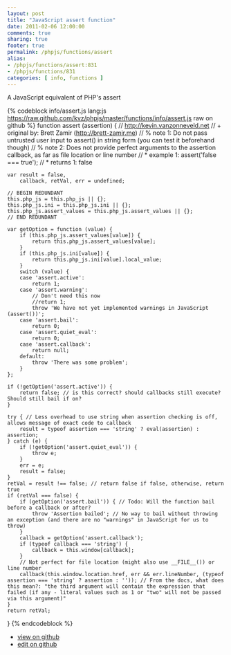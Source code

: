 ```yaml
---
layout: post
title: "JavaScript assert function"
date: 2011-02-06 12:00:00
comments: true
sharing: true
footer: true
permalink: /phpjs/functions/assert
alias:
- /phpjs/functions/assert:831
- /phpjs/functions/831
categories: [ info, functions ]
---
```

A JavaScript equivalent of PHP's assert
<!-- more -->
{% codeblock info/assert.js lang:js https://raw.github.com/kvz/phpjs/master/functions/info/assert.js raw on github %}
function assert (assertion) {
    // http://kevin.vanzonneveld.net
    // +   original by: Brett Zamir (http://brett-zamir.me)
    // %          note 1: Do not pass untrusted user input to assert() in string form (you can test it beforehand though)
    // %          note 2: Does not provide perfect arguments to the assertion callback, as far as file location or line number
    // *     example 1: assert('false === true');
    // *     returns 1: false

    var result = false,
        callback, retVal, err = undefined;

    // BEGIN REDUNDANT
    this.php_js = this.php_js || {};
    this.php_js.ini = this.php_js.ini || {};
    this.php_js.assert_values = this.php_js.assert_values || {};
    // END REDUNDANT

    var getOption = function (value) {
        if (this.php_js.assert_values[value]) {
            return this.php_js.assert_values[value];
        }
        if (this.php_js.ini[value]) {
            return this.php_js.ini[value].local_value;
        }
        switch (value) {
        case 'assert.active':
            return 1;
        case 'assert.warning':
            // Don't need this now
            //return 1;
            throw 'We have not yet implemented warnings in JavaScript (assert())';
        case 'assert.bail':
            return 0;
        case 'assert.quiet_eval':
            return 0;
        case 'assert.callback':
            return null;
        default:
            throw 'There was some problem';
        }
    };

    if (!getOption('assert.active')) {
        return false; // is this correct? should callbacks still execute? Should still bail if on?
    }

    try { // Less overhead to use string when assertion checking is off, allows message of exact code to callback
        result = typeof assertion === 'string' ? eval(assertion) : assertion;
    } catch (e) {
        if (!getOption('assert.quiet_eval')) {
            throw e;
        }
        err = e;
        result = false;
    }
    retVal = result !== false; // return false if false, otherwise, return true
    if (retVal === false) {
        if (getOption('assert.bail')) { // Todo: Will the function bail before a callback or after?
            throw 'Assertion bailed'; // No way to bail without throwing an exception (and there are no "warnings" in JavaScript for us to throw)
        }
        callback = getOption('assert.callback');
        if (typeof callback === 'string') {
            callback = this.window[callback];
        }
        // Not perfect for file location (might also use __FILE__()) or line number
        callback(this.window.location.href, err && err.lineNumber, (typeof assertion === 'string' ? assertion : '')); // From the docs, what does this mean?: "the third argument will contain the expression that failed (if any - literal values such as 1 or "two" will not be passed via this argument)"
    }
    return retVal;
}
{% endcodeblock %}
<ul>
 <li><a href="https://github.com/kvz/phpjs/blob/master/functions/info/assert.js">view on github</a></li>
 <li><a href="https://github.com/kvz/phpjs/edit/master/functions/info/assert.js">edit on github</a></li>
</ul>
